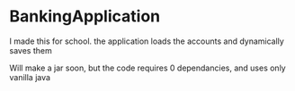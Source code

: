 # BankingApplication
I made this for school. the application loads the accounts and dynamically saves them

Will make a jar soon, but the code requires 0 dependancies, and uses only vanilla java
